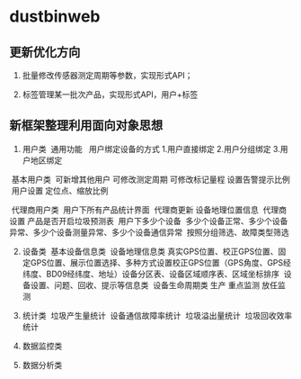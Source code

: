 # dustbinweb

##  更新优化方向

1.  批量修改传感器测定周期等参数，实现形式API；

2.  标签管理某一批次产品，实现形式API，用户+标签

## 新框架整理利用面向对象思想

1. 用户类
  通用功能
  用户绑定设备的方式
  1.用户直接绑定
  2.用户分组绑定
  3.用户地区绑定

  基本用户类  可新增其他用户 可修改测定周期 可修改标记量程 设置告警提示比例 
  用户设置 定位点、缩放比例
  
  代理商用户类 
  用户下所有产品统计界面
  代理商更新 设备地理位置信息 
  代理商设置 产品是否开启垃圾预测表
  用户下多少个设备
  多少个设备正常、多少个设备异常、多少个设备测量异常、多少个设备通信异常 
  按照分组筛选、故障类型筛选
  
 
2. 设备类
  基本设备信息类
  设备地理信息类 真实GPS位置、校正GPS位置、固定GPS位置、展示位置选择、多种方式设置校正GPS位置（GPS角度、GPS经纬度、BD09经纬度、地址）设备分区表、设备区域顺序表、区域坐标排序
  设备设置、问题、回收、提示等信息类
  设备生命周期类 生产 重点监测 放任监测
3. 统计类
  垃圾产生量统计
  设备通信故障率统计
  垃圾溢出量统计
  垃圾回收效率统计
4. 数据监控类
  

5. 数据分析类

